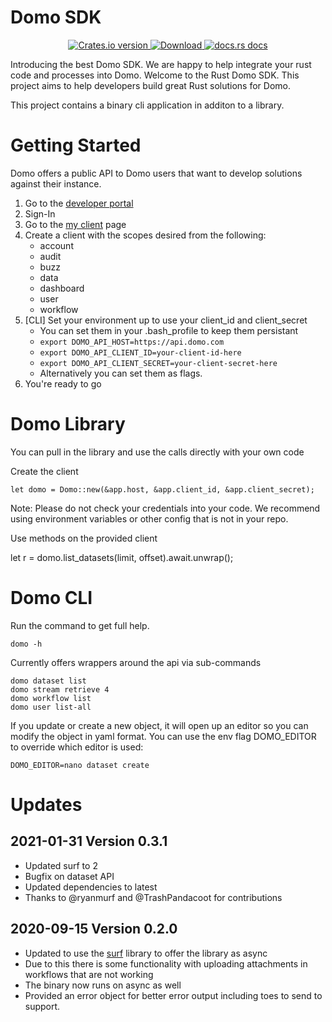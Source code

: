 Domo SDK
===

<div align="center">
  <!-- Crates version -->
  <a href="https://crates.io/crates/domo">
    <img src="https://img.shields.io/crates/v/domo.svg?style=flat-square"
    alt="Crates.io version" />
  </a>
  <!-- Downloads -->
  <a href="https://crates.io/crates/async-std">
    <img src="https://img.shields.io/crates/d/domo.svg?style=flat-square"
      alt="Download" />
  </a>
  <!-- docs.rs docs -->
  <a href="https://docs.rs/domo">
    <img src="https://img.shields.io/badge/docs-latest-blue.svg?style=flat-square"
      alt="docs.rs docs" />
  </a>
</div>

Introducing the best Domo SDK.
We are happy to help integrate your rust code and processes into Domo.
Welcome to the Rust Domo SDK.
This project aims to help developers build great Rust solutions for Domo.

This project contains a binary cli application in additon to a library.

Getting Started
===

Domo offers a public API to Domo users that want to develop solutions against their instance.

1. Go to the [developer portal](https://developer.domo.com)
1. Sign-In
1. Go to the [my client](https://developer.domo.com/manage-clients) page
1. Create a client with the scopes desired from the following:
   - account
   - audit
   - buzz
   - data
   - dashboard
   - user
   - workflow
1. [CLI] Set your environment up to use your client_id and client_secret
   - You can set them in your .bash_profile to keep them persistant
   - `export DOMO_API_HOST=https://api.domo.com`
   - `export DOMO_API_CLIENT_ID=your-client-id-here`
   - `export DOMO_API_CLIENT_SECRET=your-client-secret-here`
   - Alternatively you can set them as flags.
1. You're ready to go

Domo Library
===

You can pull in the library and use the calls directly with your own code

Create the client

	let domo = Domo::new(&app.host, &app.client_id, &app.client_secret);

Note: Please do not check your credentials into your code.
We recommend using environment variables or other config that is not in your repo.

Use methods on the provided client

   let r = domo.list_datasets(limit, offset).await.unwrap();
	

Domo CLI
===

Run the command to get full help.

	domo -h

Currently offers wrappers around the api via sub-commands

	domo dataset list
	domo stream retrieve 4
	domo workflow list
	domo user list-all

If you update or create a new object, it will open up an editor so you can modify the object in yaml format.
You can use the env flag DOMO_EDITOR to override which editor is used:

	DOMO_EDITOR=nano dataset create

Updates
===

2021-01-31 Version 0.3.1
---

* Updated surf to 2
* Bugfix on dataset API
* Updated dependencies to latest
* Thanks to @ryanmurf and @TrashPandacoot for contributions

2020-09-15 Version 0.2.0
---

* Updated to use the [surf](https://crates.io/crates/surf) library to offer the library as async
* Due to this there is some functionality with uploading attachments in workflows that are not working
* The binary now runs on async as well
* Provided an error object for better error output including toes to send to support.